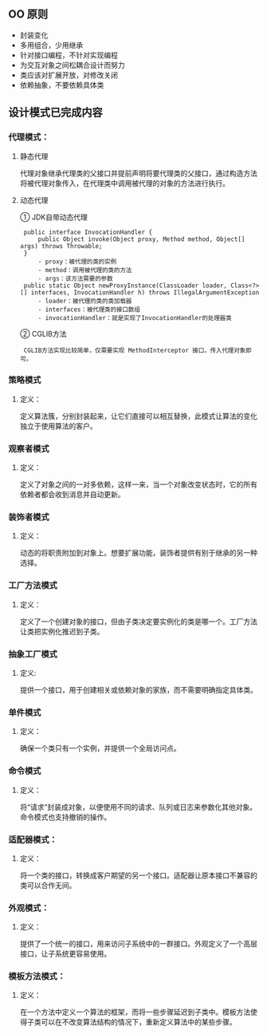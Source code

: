 ## OO 原则

- 封装变化
- 多用组合，少用继承
- 针对接口编程，不针对实现编程
- 为交互对象之间松耦合设计而努力
- 类应该对扩展开放，对修改关闭
- 依赖抽象，不要依赖具体类
## 设计模式已完成内容
### 代理模式：
1. 静态代理 

    代理对象继承代理类的父接口并提前声明将要代理类的父接口，通过构造方法将被代理对象传入，在代理类中调用被代理的对象的方法进行执行。
2. 动态代理
    
    ① JDK自带动态代理
        
        public interface InvocationHandler {
            public Object invoke(Object proxy, Method method, Object[] args) throws Throwable;
        }
            - proxy：被代理的类的实例
            - method：调用被代理的类的方法
            - args：该方法需要的参数
        public static Object newProxyInstance(ClassLoader loader, Class<?>[] interfaces, InvocationHandler h) throws IllegalArgumentException
            - loader：被代理的类的类加载器
            - interfaces：被代理类的接口数组
            - invocationHandler：就是实现了InvocationHandler的处理器类
    ② CGLIB方法
    
        CGLIB方法实现比较简单，仅需要实现 MethodInterceptor 接口，传入代理对象即可。 
     
### 策略模式
1. 定义：
   
   定义算法簇，分别封装起来，让它们直接可以相互替换，此模式让算法的变化独立于使用算法的客户。
   
### 观察者模式
1. 定义：

    定义了对象之间的一对多依赖，这样一来，当一个对象改变状态时，它的所有依赖者都会收到消息并自动更新。
    
### 装饰者模式
1. 定义：
    
    动态的将职责附加到对象上。想要扩展功能，装饰者提供有别于继承的另一种选择。   
    
### 工厂方法模式
1. 定义：
    
    定义了一个创建对象的接口，但由子类决定要实例化的类是哪一个。工厂方法让类把实例化推迟到子类。

### 抽象工厂模式
1. 定义:

    提供一个接口，用于创建相关或依赖对象的家族，而不需要明确指定具体类。
    
### 单件模式
1. 定义：

    确保一个类只有一个实例，并提供一个全局访问点。    
    
### 命令模式
1. 定义：

    将“请求”封装成对象，以便使用不同的请求、队列或日志来参数化其他对象。命令模式也支持撤销的操作。

### 适配器模式：
1. 定义：

    将一个类的接口，转换成客户期望的另一个接口。适配器让原本接口不兼容的类可以合作无间。
        
### 外观模式：
1. 定义：

    提供了一个统一的接口，用来访问子系统中的一群接口。外观定义了一个高层接口，让子系统更容易使用。
    
### 模板方法模式：
1. 定义：

    在一个方法中定义一个算法的框架，而将一些步骤延迟到子类中。模板方法使得子类可以在不改变算法结构的情况下，重新定义算法中的某些步骤。